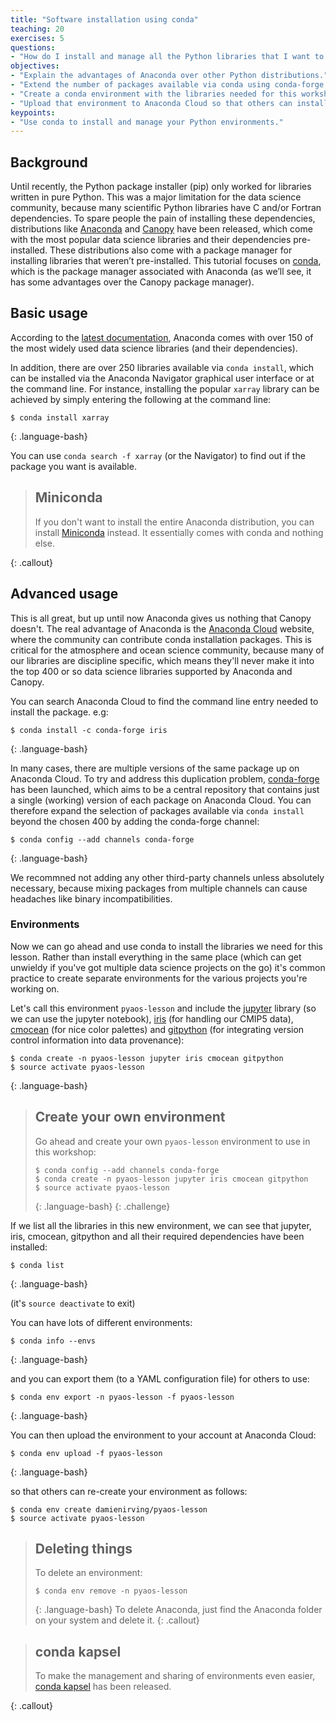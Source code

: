 ```yaml
---
title: "Software installation using conda"
teaching: 20
exercises: 5
questions:
- "How do I install and manage all the Python libraries that I want to use?"
objectives:
- "Explain the advantages of Anaconda over other Python distributions."
- "Extend the number of packages available via conda using conda-forge."
- "Create a conda environment with the libraries needed for this workshop."
- "Upload that environment to Anaconda Cloud so that others can install it." 
keypoints:
- "Use conda to install and manage your Python environments."
---
```


## Background

Until recently, the Python package installer (pip) only worked for libraries written in pure Python.
This was a major limitation for the data science community,
because many scientific Python libraries have C and/or Fortran dependencies.
To spare people the pain of installing these dependencies,
distributions like [Anaconda](https://www.anaconda.com/distribution/) and [Canopy](https://www.enthought.com/product/canopy/) have been released,
which come with the most popular data science libraries and their dependencies pre-installed.
These distributions also come with a package manager for installing libraries that weren’t pre-installed.
This tutorial focuses on [conda](https://conda.io/docs/),
which is the package manager associated with Anaconda (as we’ll see, it has some advantages over the Canopy package manager).

## Basic usage

According to the [latest documentation](https://docs.anaconda.com/anaconda/#anaconda-navigator-or-conda),
Anaconda comes with over 150 of the most widely used data science libraries (and their dependencies).

In addition, there are over 250 libraries available via `conda install`,
which can be installed via the Anaconda Navigator graphical user interface or at the command line.
For instance, installing the popular `xarray` library can be achieved
by simply entering the following at the command line:
~~~
$ conda install xarray
~~~
{: .language-bash}

You can use `conda search -f xarray` (or the Navigator)
to find out if the package you want is available.

> ## Miniconda
>
> If you don't want to install the entire Anaconda distribution,
> you can install [Miniconda](http://conda.pydata.org/miniconda.html) instead.
> It essentially comes with conda and nothing else.
>
{: .callout}


## Advanced usage

This is all great, but up until now Anaconda gives us nothing that Canopy doesn't.
The real advantage of Anaconda is the [Anaconda Cloud](https://anaconda.org) website,
where the community can contribute conda installation packages.
This is critical for the atmosphere and ocean science community,
because many of our libraries are discipline specific,
which means they'll never make it into the top 400 or so data science libraries
supported by Anaconda and Canopy.

You can search Anaconda Cloud
to find the command line entry needed to install the package. e.g:
~~~
$ conda install -c conda-forge iris
~~~
{: .language-bash}

In many cases, there are multiple versions of the same package up on Anaconda Cloud.
To try and address this duplication problem, [conda-forge](https://conda-forge.github.io/) has been launched,
which aims to be a central repository that contains just a single (working) version of each package on Anaconda Cloud.
You can therefore expand the selection of packages available via `conda install` beyond the chosen 400
by adding the conda-forge channel:
~~~
$ conda config --add channels conda-forge
~~~
{: .language-bash}

We recommned not adding any other third-party channels unless absolutely necessary,
because mixing packages from multiple channels can cause headaches like binary incompatibilities.

### Environments

Now we can go ahead and use conda to install the libraries we need for this lesson.
Rather than install everything in the same place
(which can get unwieldy if you've got multiple data science projects on the go)
it's common practice to create separate environments
for the various projects you're working on.

Let's call this environment `pyaos-lesson`
and include the [jupyter](https://jupyter.org/) library (so we can use the jupyter notebook),
[iris](http://scitools.org.uk/iris/) (for handling our CMIP5 data),
[cmocean](http://matplotlib.org/cmocean/) (for nice color palettes) and 
[gitpython](http://gitpython.readthedocs.io)
(for integrating version control information into data provenance):

~~~
$ conda create -n pyaos-lesson jupyter iris cmocean gitpython
$ source activate pyaos-lesson
~~~
{: .language-bash}

> ## Create your own environment
>
> Go ahead and create your own `pyaos-lesson` environment to use in this workshop:
> ~~~
> $ conda config --add channels conda-forge
> $ conda create -n pyaos-lesson jupyter iris cmocean gitpython
> $ source activate pyaos-lesson
> ~~~
> {: .language-bash}
{: .challenge}

If we list all the libraries in this new environment,
we can see that jupyter, iris, cmocean, gitpython
and all their required dependencies have been installed:

~~~
$ conda list
~~~
{: .language-bash}

(it's `source deactivate` to exit)

You can have lots of different environments:

~~~
$ conda info --envs
~~~
{: .language-bash}

and you can export them (to a YAML configuration file) for others to use:

~~~
$ conda env export -n pyaos-lesson -f pyaos-lesson
~~~
{: .language-bash}

You can then upload the environment to your account at Anaconda Cloud:

~~~
$ conda env upload -f pyaos-lesson
~~~
{: .language-bash}

so that others can re-create your environment as follows:

~~~
$ conda env create damienirving/pyaos-lesson
$ source activate pyaos-lesson
~~~

> ## Deleting things
>
> To delete an environment:
> ~~~
> $ conda env remove -n pyaos-lesson
> ~~~
> {: .language-bash}
> To delete Anaconda, just find the Anaconda folder on your system and delete it.
{: .callout}

> ## conda kapsel
>
> To make the management and sharing of environments even easier,
> [conda kapsel](https://www.continuum.io/blog/developer-blog/automate-your-readme-conda-kapsel-beta-1)
> has been released.
>
{: .callout}

